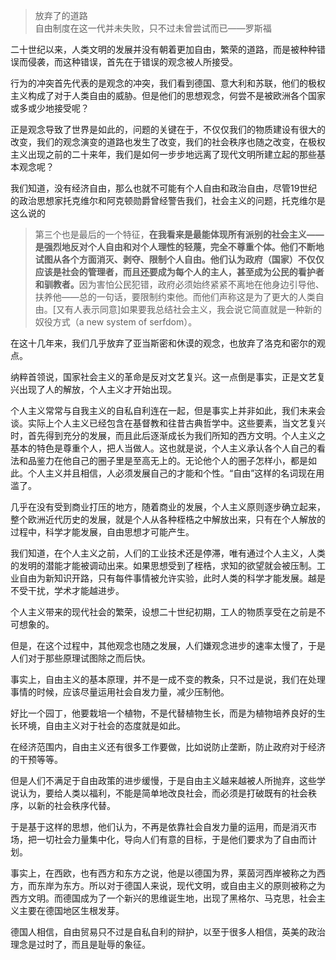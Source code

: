 <blockquote data-pid="G_O2TFsM">放弃了的道路<br/>自由制度在这一代并未失败，只不过未曾尝试而已——罗斯福</blockquote><p data-pid="3R-Be055">二十世纪以来，人类文明的发展并没有朝着更加自由，繁荣的道路，而是被种种错误而侵袭，而这种错误，首先在于错误的观念被人所接受。</p><p data-pid="cNU9SSTr">行为的冲突首先代表的是观念的冲突，我们看到德国、意大利和苏联，他们的极权主义构成了对于人类自由的威胁。但是他们的思想观念，何尝不是被欧洲各个国家或多或少地接受呢？</p><p data-pid="W4BTcVcx">正是观念导致了世界是如此的，问题的关键在于，不仅仅我们的物质建设有很大的改变，我们的观念演变的道路也发生了改变，我们的社会秩序也随之改变，在极权主义出现之前的二十来年，我们是如何一步步地远离了现代文明所建立起的那些基本观念呢？</p><p data-pid="KDcv8wxm">我们知道，没有经济自由，那么也就不可能有个人自由和政治自由，尽管19世纪的政治思想家托克维尔和阿克顿勋爵曾经警告我们，社会主义的问题，托克维尔是这么说的</p><blockquote data-pid="yFZfegZ8">  第三个也是最后的一个特征，<b>在我看来是最能体现所有派别的社会主义——是强烈地反对个人自由和对个人理性的轻蔑，完全不尊重个体。他们不断地试图从各个方面消灭、剥夺、限制个人自由。他们认为政府（国家）不仅仅应该是社会的管理者，而且还要成为每个人的主人，甚至成为公民的看护者和驯教者。</b>因为害怕公民犯错，政府必须始终紧紧不离地在他身边引导他、扶养他——总的一句话，要限制约束他。而他们声称这是为了更大的人类自由。[又有人表示同意]如果要我总结社会主义，我会说它简直就是一种新的奴役方式（a new system of serfdom）。</blockquote><p data-pid="5RSuQwDc">在这十几年来，我们几乎放弃了亚当斯密和休谟的观念，也放弃了洛克和密尔的观点。</p><p data-pid="14iYMGb1">纳粹首领说，国家社会主义的革命是反对文艺复兴。这一点倒是事实，正是文艺复兴出现了人的解放，个人主义才开始出现。</p><p data-pid="zsAZQqJu">个人主义常常与自我主义的自私自利连在一起，但是事实上并非如此，我们未来会谈。实际上个人主义已经包含在基督教和往昔古典哲学中。这些要素，当文艺复兴时，首先得到充分的发展，而且此后逐渐成长为我们所知的西方文明。个人主义之基本的特色是尊重个人，把人当做人。这也就是说，个人主义承认各个人自己的看法和品鉴力在他自己的圈子里是至高无上的。无论他个人的圈子怎样小，都是如此。个人主义并且相信，人必须发展自己的才能和个性。“自由”这样的名词现在用滥了。</p><p data-pid="xMpuUvLh">几乎在没有受到商业打压的地方，随着商业的发展，个人主义原则逐步确立起来，整个欧洲近代历史的发展，就是个人从各种桎梏之中解放出来，只有在个人解放的过程中，科学才能发展，自由思想才可能产生。</p><p data-pid="PSPci2hM">我们知道，在个人主义之前，人们的工业技术还是停滞，唯有通过个人主义，人类的发明的潜能才能被调动出来。如果思想受到了桎梏，求知的欲望就会被压制。工业自由为新知识开路，只有每件事情被允许实验，此时人类的科学才能发展。越是不受干扰，学术才能越进步。</p><p data-pid="j8bsG99t">个人主义带来的现代社会的繁荣，设想二十世纪初期，工人的物质享受在之前是不可想象的。</p><p data-pid="4Mr0F-UP">但是，在这个过程中，其他观念也随之发展，人们嫌观念进步的速率太慢了，于是人们对于那些原理试图除之而后快。</p><p data-pid="BYB4fNQm">事实上，自由主义的基本原理，并不是一成不变的教条，只不过是说，我们在处理事情的时候，应该尽量运用社会自发力量，减少压制他。</p><p data-pid="ps-u7Obg">好比一个园丁，他要栽培一个植物，不是代替植物生长，而是为植物培养良好的生长环境，自由主义对于社会的态度就是如此。</p><p data-pid="ZX7Qw14Q">在经济范围内，自由主义还有很多工作要做，比如说防止垄断，防止政府对于经济的干预等等。</p><p data-pid="YP-6K1YK">但是人们不满足于自由政策的进步缓慢，于是自由主义越来越被人所抛弃，这些学说认为，要给人类以福利，不能是简单地改良社会，而必须是打破既有的社会秩序，以新的社会秩序代替。</p><p data-pid="zE-IOoHu">于是基于这样的思想，他们认为，不再是依靠社会自发力量的运用，而是消灭市场，把一切社会力量集中化，导向人们有意的目标，于是他们要求为了自由而计划。</p><p data-pid="D9zmcXmJ">事实上，在西欧，也有西方和东方之说，他是以德国为界，莱茵河西岸被称之为西方，而东岸为东方。所以对于德国人来说，现代文明，或自由主义的原则被称之为西方文明。而德国成为了一个新兴的思维诞生地，出现了黑格尔、马克思，社会主义主要在德国地区生根发芽。</p><p data-pid="SrYavYWS">德国人相信，自由贸易只不过是自私自利的辩护，以至于很多人相信，英美的政治理念是过时了，而且是耻辱的象征。</p>